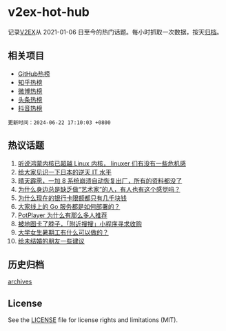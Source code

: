 # v2ex-hot-hub

 记录[V2EX](https://www.v2ex.com/)从 2021-01-06 日至今的热门话题。每小时抓取一次数据，按天[归档](archives)。
 
 ## 相关项目

- [GitHub热榜](https://github.com/lonnyzhang423/github-hot-hub)
- [知乎热榜](https://github.com/lonnyzhang423/zhihu-hot-hub)
- [微博热榜](https://github.com/lonnyzhang423/weibo-hot-hub)
- [头条热榜](https://github.com/lonnyzhang423/toutiao-hot-hub)
- [抖音热榜](https://github.com/lonnyzhang423/douyin-hot-hub)


 `更新时间：2024-06-22 17:10:03 +0800`

## 热议话题

1. [听说鸿蒙内核已超越 Linux 内核， linuxer 们有没有一些危机感](https://www.v2ex.com/t/1051655)
1. [给大家见识一下日本的逆天 IT 水平](https://www.v2ex.com/t/1051598)
1. [晴天霹雳，一加 8 系统崩溃自动恢复出厂，所有的资料都没了](https://www.v2ex.com/t/1051604)
1. [为什么身边总是缺乏做“艺术家”的人，有人也有这个感觉吗？](https://www.v2ex.com/t/1051659)
1. [为什么现在的银行卡限额都只有几千块钱](https://www.v2ex.com/t/1051649)
1. [大家线上的 Go 服务都是如何部署的？](https://www.v2ex.com/t/1051562)
1. [PotPlayer 为什么有那么多人推荐](https://www.v2ex.com/t/1051681)
1. [被地图卡了脖子，「附近搜搜」小程序寻求收购](https://www.v2ex.com/t/1051643)
1. [大学女生暑期工有什么可以做的？](https://www.v2ex.com/t/1051653)
1. [给未结婚的朋友一些建议](https://www.v2ex.com/t/1051665)

## 历史归档

[archives](archives)

## License

See the [LICENSE](LICENSE) file for license rights and limitations (MIT).
